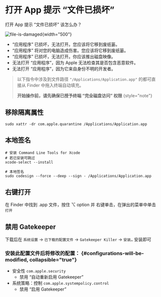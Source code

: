 # 打开 App 提示 “文件已损坏”

<link-summary>打开 App 提示 “文件已损坏” 该怎么办？</link-summary>

![file-is-damaged](file-is-damaged-noshadow.png){width="500"}

- “应用程序” 已损坏，无法打开。您应该将它移到废纸篓。
- “应用程序” 将对您的电脑造成伤害。您应该将它移到废纸篓。
- “应用程序” 已损坏，无法打开。你应该推出磁盘映像。
- 无法打开 “应用程序”，因为 Apple 无法检查其是否包含恶意软件。
- 无法打开 “应用程序”，因为它来自身份不明的开发者。


> 以下指令中涉及到文件路径 `"/Applications/Application.app"` 的都可直接从 Finder 中拖入终端自动填充。
>
> **开始操作前，请先确保已授予终端 “完全磁盘访问” 权限**
> {style="note"}

## 移除隔离属性

```Shell
sudo xattr -dr com.apple.quarantine /Applications/Application.app
```

## 本地签名

```Shell
# 安装 Command Line Tools for Xcode
# 若已安装可跳过
xcode-select --install

# 本地签名
sudo codesign --force --deep --sign - /Applications/Application.app
```

## 右键打开

在 Finder 中找到 .app 文件，按住 <shortcut>⌥ option</shortcut> 并 <shortcut>右键单击</shortcut>，在弹出的菜单中单击 `打开`

## 禁用 Gatekeeper

<resource src="gatekeeper-killer.mobileconfig"/>

下载后在 `系统设置` → `已下载的配置文件` → `Gatekeeper Killer` → `安装…` 安装即可

### 安装此配置文件后将修改的配置： {#configurations-will-be-modified, collapsible="true"}
- 安全性 `com.apple.security`
    - 禁用 “自动重新启用 Gatekeeper”
- 系统策略：控制 `com.apple.systempolicy.control`
    - 禁用 “启用 Gatekeeper”